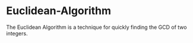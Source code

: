 # Euclidean-Algorithm
The Euclidean Algorithm is a technique for quickly finding the GCD of two integers.
